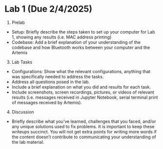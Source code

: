 # Lab 1 (Due 2/4/2025)
1. Prelab
* Setup: Briefly describe the steps taken to set up your computer for Lab 1, showing any results (i.e. MAC address printing)
* Codebase: Add a brief explanation of your understanding of the codebase and how Bluetooth works between your computer and the Artemis
3. Lab Tasks
* Configurations: Show what the relevant configurations, anything that was specifically needed to address the tasks.
* Address all questions posed in the lab.
* Include a brief explanation on what you did and results for each task.
* Include screenshots, screen recordings, pictures, or videos of relevant results (i.e. messages received in Jupyter Notebook, serial terminal print of messages received by Artemis).
4. Discussion
* Briefly describe what you’ve learned, challenges that you faced, and/or any unique solutions used to fix problems. It is important to keep these writeups succinct. You will not get extra points for writing more words if the content doesn’t contribute to communicating your understanding of the lab material.
